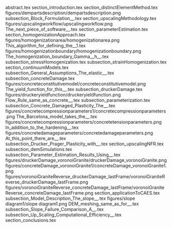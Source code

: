 abstract.tex
section_introduction.tex
section_distinctElementMethod.tex
figures/dempartsdescription/dempartsdescription.png
subsection_Block_Formulation__.tex
section_upscalingMethodology.tex
figures/upscalingworkflow/upscalingworkflow.png
The_next_piece_of_software__.tex
section_parameterEstimation.tex
section_homogenizationApproach.tex
figures/homogenizationarea/homogenizationarea.png
This_algorithm_for_defining_the__1.tex
figures/homogenizationboundary/homogenizationboundary.png
The_homogenization_boundary_Gamma__h__.tex
subsection_stressHomogenization.tex
subsection_strainHomogenization.tex
section_continuumModels.tex
subsection_General_Assumptions_The_elastic__.tex
subsection_concreteDamage.tex
figures/concreteconstitutivemodel/concreteconstitutivemodel.png
The_yield_function_for_this__.tex
subsection_druckerDamage.tex
figures/druckeryieldfunction/druckeryieldfunction.png
Flow_Rule_same_as_concrete__.tex
subsection_parameterization.tex
subsection_Concrete_Damaged_Plasticity_The__.tex
figures/concretecompressionparameters1/concretecompressionparameters.png
The_Barcelona_model_takes_the__.tex
figures/concretecompressionparameters/concretetensionparameters.png
In_addition_to_the_hardening__.tex
figures/concretedamageparameters/concretedamageparameters.png
At_this_point_there_are__.tex
subsection_Drucker_Prager_Plasticity_with__.tex
section_upscalingNFR.tex
subsection_demSimulations.tex
subsection_Parameter_Estimation_Results_Using__.tex
figures/druckerDamage_voronoiGranite/druckerDamage_voronoiGranite.png
figures/concreteDamage_voronoiGranite1/concreteDamage_voronoiGranite1.png
figures/voronoiGraniteReverse_druckerDamage_lastFrame/voronoiGraniteReverse_druckerDamage_lastFrame.png
figures/voronoiGraniteReverse_concreteDamage_lastFrame/voronoiGraniteReverse_concreteDamage_lastFrame.png
section_applicationToCAES.tex
subsection_Model_Description_The_slope__.tex
figures/slope diagram1/slope diagram1.png
DEM_meshing_same_as_for__.tex
subsection_Slope_Failure_Comparison_A__.tex
subsection_Up_Scaling_Computational_Efficiency__.tex
section_conclusions.tex